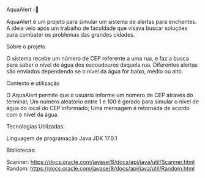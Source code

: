 AquaAlert 💧🚨

AquaAlert é um projeto para simular um sistema de alertas para enchentes. A ideia veio após um trabalho de faculdade que visava buscar soluções para combater os problemas das grandes cidades.

Sobre o projeto

O sistema recebe um número de CEP referente a uma rua, e faz a busca para saber o nível de água dos escoadouros daquela rua. Diferentes alertas são enviados dependendo se o nível da água for baixo, médio ou alto. 

Contexto e utilização

O AquaAlert permite que o usuário informe um número de CEP através do terminal;
Um número aleatório entre 1 e 100 é gerado para simular o nível de água do local do CEP informado;
Uma mensagem é retornada de acordo com o nível da água.

Tecnologias Utilizadas:

Linguagem de programação Java
JDK 17.0.1

Bibliotecas:

Scanner: https://docs.oracle.com/javase/8/docs/api/java/util/Scanner.html
Random: https://docs.oracle.com/javase/8/docs/api/java/util/Random.html
